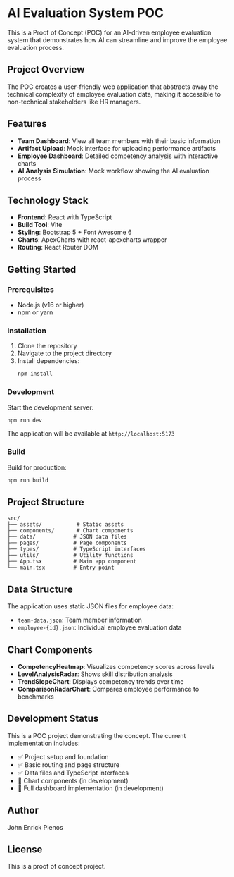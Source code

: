# AI Evaluation System POC

This is a Proof of Concept (POC) for an AI-driven employee evaluation system that demonstrates how AI can streamline and improve the employee evaluation process.

## Project Overview

The POC creates a user-friendly web application that abstracts away the technical complexity of employee evaluation data, making it accessible to non-technical stakeholders like HR managers.

## Features

- **Team Dashboard**: View all team members with their basic information
- **Artifact Upload**: Mock interface for uploading performance artifacts
- **Employee Dashboard**: Detailed competency analysis with interactive charts
- **AI Analysis Simulation**: Mock workflow showing the AI evaluation process

## Technology Stack

- **Frontend**: React with TypeScript
- **Build Tool**: Vite
- **Styling**: Bootstrap 5 + Font Awesome 6
- **Charts**: ApexCharts with react-apexcharts wrapper
- **Routing**: React Router DOM

## Getting Started

### Prerequisites

- Node.js (v16 or higher)
- npm or yarn

### Installation

1. Clone the repository
2. Navigate to the project directory
3. Install dependencies:
   ```bash
   npm install
   ```

### Development

Start the development server:
```bash
npm run dev
```

The application will be available at `http://localhost:5173`

### Build

Build for production:
```bash
npm run build
```

## Project Structure

```
src/
├── assets/           # Static assets
├── components/       # Chart components
├── data/            # JSON data files
├── pages/           # Page components
├── types/           # TypeScript interfaces
├── utils/           # Utility functions
├── App.tsx          # Main app component
└── main.tsx         # Entry point
```

## Data Structure

The application uses static JSON files for employee data:
- `team-data.json`: Team member information
- `employee-{id}.json`: Individual employee evaluation data

## Chart Components

- **CompetencyHeatmap**: Visualizes competency scores across levels
- **LevelAnalysisRadar**: Shows skill distribution analysis
- **TrendSlopeChart**: Displays competency trends over time
- **ComparisonRadarChart**: Compares employee performance to benchmarks

## Development Status

This is a POC project demonstrating the concept. The current implementation includes:
- ✅ Project setup and foundation
- ✅ Basic routing and page structure
- ✅ Data files and TypeScript interfaces
- 🔄 Chart components (in development)
- 🔄 Full dashboard implementation (in development)

## Author

John Enrick Plenos

## License

This is a proof of concept project.
